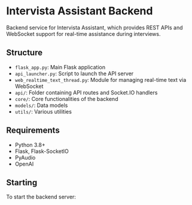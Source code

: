 # Intervista Assistant Backend

Backend service for Intervista Assistant, which provides REST APIs and WebSocket support for real-time assistance during interviews.

## Structure

- `flask_app.py`: Main Flask application
- `api_launcher.py`: Script to launch the API server
- `web_realtime_text_thread.py`: Module for managing real-time text via WebSocket
- `api/`: Folder containing API routes and Socket.IO handlers
- `core/`: Core functionalities of the backend
- `models/`: Data models
- `utils/`: Various utilities

## Requirements

- Python 3.8+
- Flask, Flask-SocketIO
- PyAudio
- OpenAI

## Starting

To start the backend server: